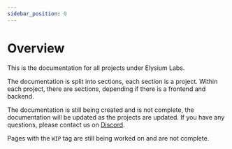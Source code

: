 ```yaml
---
sidebar_position: 0
---
```


# Overview

This is the documentation for all projects under Elysium Labs.

The documentation is split into sections, each section is a project. Within each project, there are sections, depending if there is a frontend and backend.

The documentation is still being created and is not complete, the documentation will be updated as the projects are updated. If you have any questions, please contact us on [Discord](https://discord.gg/4Z8QZ5Z).

Pages with the `WIP` tag are still being worked on and are not complete.
